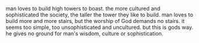 man loves to build high towers to boast. the more cultured and sophisticated the society, the taller the tower they like to build.
man loves to build more and more stairs, but the worship of God demands no stairs.
it seems too simple, too unsophisticated and uncultured. but this is gods way. he gives
no ground for man's wisdom, culture or sophistication.

